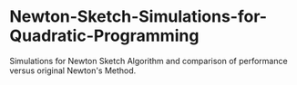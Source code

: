 # Newton-Sketch-Simulations-for-Quadratic-Programming
Simulations for Newton Sketch Algorithm and comparison of performance versus original Newton's Method.
